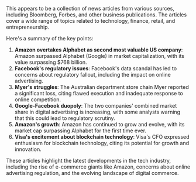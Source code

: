 This appears to be a collection of news articles from various sources, including Bloomberg, Forbes, and other business publications. The articles cover a wide range of topics related to technology, finance, retail, and entrepreneurship.

Here's a summary of the key points:

1. **Amazon overtakes Alphabet as second most valuable US company**: Amazon surpassed Alphabet (Google) in market capitalization, with its value surpassing $768 billion.
2. **Facebook's regulatory issues**: Facebook's data scandal has led to concerns about regulatory fallout, including the impact on online advertising.
3. **Myer's struggles**: The Australian department store chain Myer reported a significant loss, citing flawed execution and inadequate response to online competition.
4. **Google-Facebook duopoly**: The two companies' combined market share in digital advertising is increasing, with some analysts warning that this could lead to regulatory scrutiny.
5. **Amazon's growth**: Amazon has continued to grow and evolve, with its market cap surpassing Alphabet for the first time ever.
6. **Visa's excitement about blockchain technology**: Visa's CFO expressed enthusiasm for blockchain technology, citing its potential for growth and innovation.

These articles highlight the latest developments in the tech industry, including the rise of e-commerce giants like Amazon, concerns about online advertising regulation, and the evolving landscape of digital commerce.